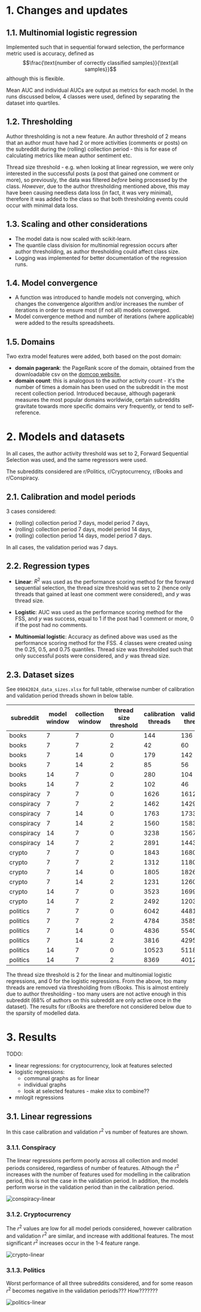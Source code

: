 # 1. Changes and updates

## 1.1. Multinomial logistic regression

Implemented such that in sequential forward selection, the performance metric used is accuracy, defined as
$$\frac{\text{number of correctly classified samples}}{\text{all samples}}$$
although this is flexible.


Mean AUC and individual AUCs are output as metrics for each model. In the runs discussed below, 4 classes were used, defined by separating the dataset into quartiles.

## 1.2. Thresholding

Author thresholding is not a new feature. An author threshold of 2 means that an author must have had 2 or more activities (comments or posts) on the subreddit during the (rolling) collection period - this is for ease of calculating metrics like mean author sentiment etc.


Thread size threshold - e.g. when looking at linear regression, we were only interested in the successful posts (a post that gained one comment or more), so previously, the data was filtered _before_ being processed by the class. _However_, due to the author thresholding mentioned above, this may have been causing needless data loss (in fact, it was very minimal), therefore it was added to the class so that both thresholding events could occur with minimal data loss.


## 1.3. Scaling and other considerations

- The model data is now scaled with scikit-learn.
- The quantile class division for multinomial regression occurs after author thresholding, as author thresholding could affect class size.
- Logging was implemented for better documentation of the regression runs.

## 1.4. Model convergence

- A function was introduced to handle models not converging, which changes the convergence algorithm and/or increases the number of iterations in order to ensure most (if not all) models converged.
- Model convergence method and number of iterations (where applicable) were added to the results spreadsheets.

## 1.5. Domains

Two extra model features were added, both based on the post domain:
- **domain pagerank**: the PageRank score of the domain, obtained from the downloadable csv on the [domcop website](https://www.domcop.com/top-10-million-websites),
- **domain count**: this is analogous to the author activity count - it's the number of times a domain has been used on the subreddit in the most recent collection period. Introduced because, although pagerank measures the most popular domains worldwide, certain subreddits gravitate towards more specific domains very frequently, or tend to self-reference.


# 2. Models and datasets

In all cases, the author activity threshold was set to 2, Forward Sequential Selection was used, and the same regressors were used.


The subreddits considered are r/Politics, r/Cryptocurrency, r/Books and r/Conspiracy.

## 2.1. Calibration and model periods
3 cases considered:
- (rolling) collection period 7 days, model period 7 days,
- (rolling) collection period 7 days, model period 14 days,
- (rolling) collection period 14 days, model period 7 days.

In all cases, the validation period was 7 days.

## 2.2. Regression types

- **Linear**: $R^2$ was used as the performance scoring method for the forward sequential selection, the thread size threshold was set to 2 (hence only threads that gained at least one comment were considered), and $y$ was thread size.

- **Logistic**: AUC was used as the performance scoring method for the FSS, and $y$ was success, equal to 1 if the post had 1 comment or more, 0 if the post had no comments.

- **Multinomial logistic**: Accuracy as defined above was used as the performance scoring method for the FSS. 4 classes were created using the 0.25, 0.5, and 0.75 quantiles. Thread size was thresholded such that only successful posts were considered, and $y$ was thread size.

## 2.3. Dataset sizes

See `09042024_data_sizes.xlsx` for full table, otherwise number of calibration and validation period threads shown in below table.

| subreddit  | model window | collection window | thread size threshold | calibration threads | validation threads |
|------------|--------------|-------------------|-----------------------|---------------------|--------------------|
| books      | 7            | 7                 | 0                     | 144                 | 136                |
| books      | 7            | 7                 | 2                     | 42                  | 60                 |
| books      | 7            | 14                | 0                     | 179                 | 142                |
| books      | 7            | 14                | 2                     | 85                  | 56                 |
| books      | 14           | 7                 | 0                     | 280                 | 104                |
| books      | 14           | 7                 | 2                     | 102                 | 46                 |
| conspiracy | 7            | 7                 | 0                     | 1626                | 1612               |
| conspiracy | 7            | 7                 | 2                     | 1462                | 1429               |
| conspiracy | 7            | 14                | 0                     | 1763                | 1733               |
| conspiracy | 7            | 14                | 2                     | 1560                | 1583               |
| conspiracy | 14           | 7                 | 0                     | 3238                | 1567               |
| conspiracy | 14           | 7                 | 2                     | 2891                | 1443               |
| crypto     | 7            | 7                 | 0                     | 1843                | 1680               |
| crypto     | 7            | 7                 | 2                     | 1312                | 1180               |
| crypto     | 7            | 14                | 0                     | 1805                | 1826               |
| crypto     | 7            | 14                | 2                     | 1231                | 1260               |
| crypto     | 14           | 7                 | 0                     | 3523                | 1699               |
| crypto     | 14           | 7                 | 2                     | 2492                | 1203               |
| politics   | 7            | 7                 | 0                     | 6042                | 4481               |
| politics   | 7            | 7                 | 2                     | 4784                | 3585               |
| politics   | 7            | 14                | 0                     | 4836                | 5540               |
| politics   | 7            | 14                | 2                     | 3816                | 4295               |
| politics   | 14           | 7                 | 0                     | 10523               | 5118               |
| politics   | 14           | 7                 | 2                     | 8369                | 4012               |

The thread size threshold is 2 for the linear and multinomial logistic regressions, and 0 for the logistic regressions. From the above, too many threads are removed via thresholding from r/Books. This is almost entirely due to author thresholding - too many users are not active enough in this subreddit (68% of authors on this subreddit are only active once in the dataset). The results for r/Books are therefore not considered below due to the sparsity of modelled data.

# 3. Results

TODO:
- linear regressions: for cryptocurrency, look at features selected
- logistic regressions:
    - communal graphs as for linear
    - individual graphs
    - look at selected features - make xlsx to combine??
- mnlogit regressions

## 3.1. Linear regressions

In this case calibration and validation $r^2$ vs number of features are shown.

### 3.1.1. Conspiracy

The linear regressions perform poorly across all collection and model periods considered, regardless of number of features. Although the $r^2$ increases with the number of features used for modelling in the calibration period, this is not the case in the validation period. In addition, the models perform worse in the validation period than in the calibration period.

![conspiracy-linear](conspiracy_linear_r2.png)

### 3.1.2. Cryptocurrency

The $r^2$ values are low for all model periods considered, however calibration and validation $r^2$ are similar, and increase with additional features. The most significant $r^2$ increases occur in the 1-4 feature range.

![crypto-linear](crypto_linear_r2.png)

### 3.1.3. Politics

Worst performance of all three subreddits considered, and for some reason $r^2$ becomes negative in the validation periods??? How???????

![politics-linear](politics_linear_r2.png)